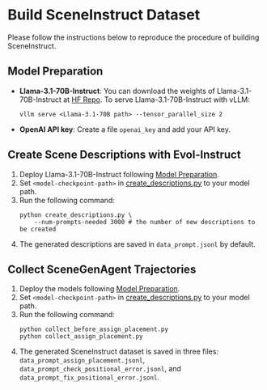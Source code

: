 # Build SceneInstruct Dataset

Please follow the instructions below to reproduce the procedure of building SceneInstruct.

## Model Preparation

- **Llama-3.1-70B-Instruct**: You can download the weights of Llama-3.1-70B-Instruct at [HF Repo](https://huggingface.co/meta-llama/Llama-3.1-70B-Instruct). To serve Llama-3.1-70B-Instruct with vLLM:
  ```shell
  vllm serve <Llama-3.1-70B path> --tensor_parallel_size 2
  ```
- **OpenAI API key**: Create a file `openai_key` and add your API key.

## Create Scene Descriptions with Evol-Instruct

1. Deploy Llama-3.1-70B-Instruct following [Model Preparation](#model-preparation).
2. Set `<model-checkpoint-path>` in [create_descriptions.py](create_descriptions.py#L50) to your model path.
3. Run the following command:
   ```shell
   python create_descriptions.py \
       --num-prompts-needed 3000 # the number of new descriptions to be created
   ```
4. The generated descriptions are saved in `data_prompt.jsonl` by default.

## Collect SceneGenAgent Trajectories

1. Deploy the models following [Model Preparation](#model-preparation).
2. Set `<model-checkpoint-path>` in [create_descriptions.py](create_descriptions.py#L50) to your model path.
3. Run the following command:
   ```shell
   python collect_before_assign_placement.py
   python collect_assign_placement.py
   ```
4. The generated SceneInstruct dataset is saved in three files: `data_prompt_assign_placement.jsonl`, `data_prompt_check_positional_error.jsonl`, and `data_prompt_fix_positional_error.jsonl`.

